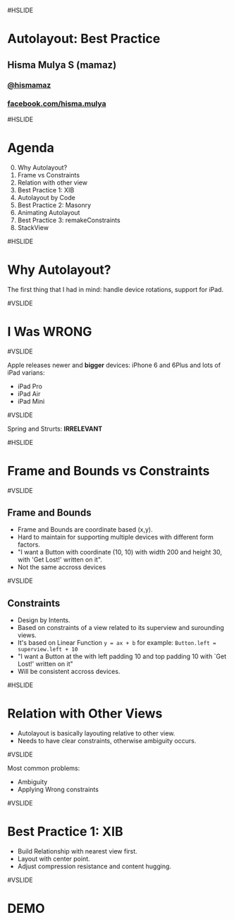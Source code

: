 #HSLIDE
# Autolayout: Best Practice
## Hisma Mulya S (mamaz)
### [@hismamaz](http://twitter.com/hismamaz)
### [facebook.com/hisma.mulya](https://facebook.com/hisma.mulya)

#HSLIDE
# Agenda
0. Why Autolayout?
1. Frame vs Constraints
2. Relation with other view
3. Best Practice 1: XIB
4. Autolayout by Code 
5. Best Practice 2: Masonry 
6. Animating Autolayout 
7. Best Practice 3: remakeConstraints
9. StackView

#HSLIDE
# Why Autolayout?

The first thing that I had in mind: handle device rotations, support for iPad.

#VSLIDE
# I Was WRONG

#VSLIDE

Apple releases newer and **bigger** devices: iPhone 6 and 6Plus and lots of iPad varians: 
- iPad Pro
- iPad Air
- iPad Mini

#VSLIDE

Spring and Strurts: **IRRELEVANT**

#HSLIDE

# Frame and Bounds vs Constraints

#VSLIDE
## Frame and Bounds
- Frame and Bounds are coordinate based (x,y).
- Hard to maintain for supporting multiple devices with different form factors.
- "I want a Button with coordinate (10, 10) with width 200 and height 30, with 'Get Lost!' written on it".
- Not the same accross devices
 
#VSLIDE
## Constraints
- Design by Intents.
- Based on constraints of a view related to its superview and surounding views.
- It's based on Linear Function `y = ax + b` 
for example: `Button.left = superview.left + 10`
- "I want a Button at the with left padding 10 and top padding 10 with `Get Lost!' written on it"
- Will be consistent accross devices.

#HSLIDE

# Relation with Other Views

- Autolayout is basically layouting relative to other view.
- Needs to have clear constraints, otherwise ambiguity occurs.

#VSLIDE

Most common problems: 
- Ambiguity
- Applying Wrong constraints

#VSLIDE

# Best Practice 1: XIB

- Build Relationship with nearest view first.
- Layout with center point.
- Adjust compression resistance and content hugging.

#VSLIDE
# DEMO

